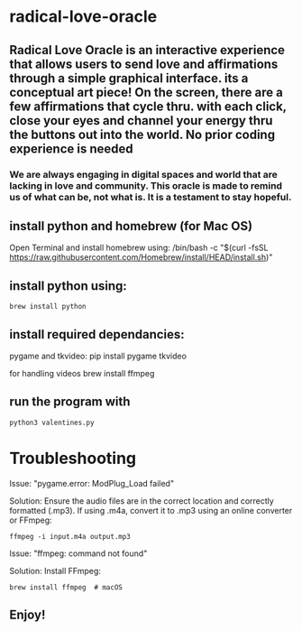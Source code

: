 # radical-love-oracle
## Radical Love Oracle is an interactive experience that allows users to send love and affirmations through a simple graphical interface. its a conceptual art piece! On the screen, there are a few affirmations that cycle thru. with each click, close your eyes and channel your energy thru the buttons out into the world. No prior coding experience is needed

### We are always engaging in digital spaces and world that are lacking in love and community. This oracle is made to remind us of what can be, not what is. It is a testament to stay hopeful.



## install python and homebrew (for Mac OS)

Open Terminal and install homebrew using:
    /bin/bash -c "$(curl -fsSL https://raw.githubusercontent.com/Homebrew/install/HEAD/install.sh)"
   
## install python using:
    brew install python 


## install required dependancies:

pygame and tkvideo:
    pip install pygame tkvideo
    
for handling videos
    brew install ffmpeg



## run the program with
    python3 valentines.py

# Troubleshooting

Issue: "pygame.error: ModPlug_Load failed"

Solution: Ensure the audio files are in the correct location and correctly formatted (.mp3). If using .m4a, convert it to .mp3 using an online converter or FFmpeg:

    ffmpeg -i input.m4a output.mp3

Issue: "ffmpeg: command not found"

Solution: Install FFmpeg:

    brew install ffmpeg  # macOS

## Enjoy!

